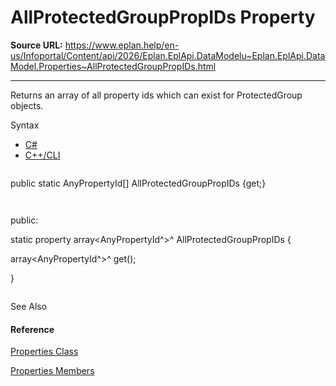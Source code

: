 # AllProtectedGroupPropIDs Property

**Source URL:** https://www.eplan.help/en-us/Infoportal/Content/api/2026/Eplan.EplApi.DataModelu~Eplan.EplApi.DataModel.Properties~AllProtectedGroupPropIDs.html

---

Returns an array of all property ids which can exist for ProtectedGroup objects.

Syntax

- [C#](#i-syntax-CS)
- [C++/CLI](#i-syntax-CPP2005)

```
```
public static AnyPropertyId[] AllProtectedGroupPropIDs {get;}
```
```

```
```
public:
static property array<AnyPropertyId^>^ AllProtectedGroupPropIDs {
   array<AnyPropertyId^>^ get();
}
```
```



See Also

#### Reference

[Properties Class](Eplan.EplApi.DataModelu~Eplan.EplApi.DataModel.Properties.html)
  
[Properties Members](Eplan.EplApi.DataModelu~Eplan.EplApi.DataModel.Properties_members.html)